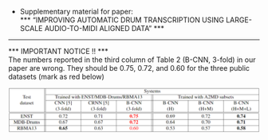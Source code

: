 * Supplementary material for paper:  <br />
*** “IMPROVING AUTOMATIC DRUM TRANSCRIPTION USING LARGE-SCALE AUDIO-TO-MIDI ALIGNED DATA” ***
----------------

***  IMPORTANT NOTICE !!  *** <br />
The numbers reported in the third column of Table 2 (B-CNN, 3-fold) in our paper are wrong. They should be 0.75, 0.72, and 0.60 for the three public datasets (mark as red below)


<img src="https://raw.githubusercontent.com/Sma1033/adt_with_a2md/main/pics/new_table2.png" style="zoom:70%" />




